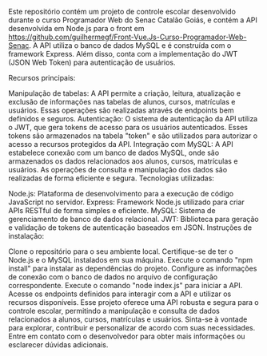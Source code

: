 Este repositório contém um projeto de controle escolar desenvolvido durante o curso Programador Web do Senac Catalão Goiás, e contém a API desenvolvida em Node.js para o front em https://github.com/guilhermegf/Front-Vue.Js-Curso-Programador-Web-Senac. A API utiliza o banco de dados MySQL e é construída com o framework Express. Além disso, conta com a implementação do JWT (JSON Web Token) para autenticação de usuários.

Recursos principais:

Manipulação de tabelas: A API permite a criação, leitura, atualização e exclusão de informações nas tabelas de alunos, cursos, matrículas e usuários. Essas operações são realizadas através de endpoints bem definidos e seguros. Autenticação: O sistema de autenticação da API utiliza o JWT, que gera tokens de acesso para os usuários autenticados. Esses tokens são armazenados na tabela "token" e são utilizados para autorizar o acesso a recursos protegidos da API. Integração com MySQL: A API estabelece conexão com um banco de dados MySQL, onde são armazenados os dados relacionados aos alunos, cursos, matrículas e usuários. As operações de consulta e manipulação dos dados são realizadas de forma eficiente e segura. Tecnologias utilizadas:

Node.js: Plataforma de desenvolvimento para a execução de código JavaScript no servidor. Express: Framework Node.js utilizado para criar APIs RESTful de forma simples e eficiente. MySQL: Sistema de gerenciamento de banco de dados relacional. JWT: Biblioteca para geração e validação de tokens de autenticação baseados em JSON. Instruções de instalação:

Clone o repositório para o seu ambiente local. Certifique-se de ter o Node.js e o MySQL instalados em sua máquina. Execute o comando "npm install" para instalar as dependências do projeto. Configure as informações de conexão com o banco de dados no arquivo de configuração correspondente. Execute o comando "node index.js" para iniciar a API. Acesse os endpoints definidos para interagir com a API e utilizar os recursos disponíveis. Esse projeto oferece uma API robusta e segura para o controle escolar, permitindo a manipulação e consulta de dados relacionados a alunos, cursos, matrículas e usuários. Sinta-se à vontade para explorar, contribuir e personalizar de acordo com suas necessidades. Entre em contato com o desenvolvedor para obter mais informações ou esclarecer dúvidas adicionais.
